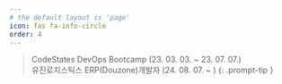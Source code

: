 ```yaml
---
# the default layout is 'page'
icon: fas fa-info-circle
order: 4
---
```


> CodeStates DevOps Bootcamp (23. 03. 03. ~ 23. 07. 07.) <br>
> 유진로지스틱스 ERP(Douzone)개발자 (24. 08. 07. ~ )
{: .prompt-tip }
